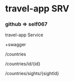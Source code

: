 # travel-app SRV

### github => self067

travel-app Service

+swagger

/countries

/countries/id/{id}

/countries/sights/{sightId}
